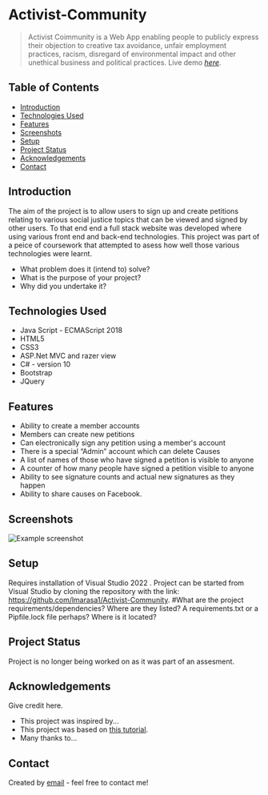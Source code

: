 # Activist-Community
> Activist Coimmunity is a Web App enabling people to publicly express their objection to creative tax avoidance, unfair
employment practices, racism, disregard of environmental impact and other
unethical business and political practices.
> Live demo [_here_](https://github.com/lmarasa1/Activist-Community/blob/main/Images/74850_Luca_Marasa_demo_1635715_195983811.webm). <!-- If you have the project hosted somewhere, include the link here. -->

## Table of Contents
* [Introduction](#Introduction)
* [Technologies Used](#technologies-used)
* [Features](#features)
* [Screenshots](#screenshots)
* [Setup](#setup)
* [Project Status](#project-status)
* [Acknowledgements](#acknowledgements)
* [Contact](#contact)
<!-- * [License](#license) -->


## Introduction
The aim of the project is to allow users to sign up and create petitions relating to various social justice topics that can be viewed and signed by other users. To that end end a full stack website was developed where using various front end and back-end technologies. This project was part of a peice of coursework that attempted to asess how well those various technologies were learnt.

- What problem does it (intend to) solve?
- What is the purpose of your project?
- Why did you undertake it?
<!-- You don't have to answer all the questions - just the ones relevant to your project. -->


## Technologies Used
- Java Script - ECMAScript 2018
- HTML5
- CSS3
- ASP.Net MVC and razer view
- C# - version 10
- Bootstrap
- JQuery


## Features

- Ability to create a member accounts
- Members can create new petitions
- Can electronically sign any petition using a member's account
- There is a special “Admin” account which can delete Causes
- A list of names of those who have signed a petition is visible to anyone
- A counter of how many people have signed a petition visible to anyone
- Ability to see signature counts and actual new signatures as they happen
- Ability to share causes on Facebook.
 


## Screenshots
![Example screenshot](./img/screenshot.png)
<!-- If you have screenshots you'd like to share, include them here. -->


## Setup
Requires installation of Visual Studio 2022 . Project can be started from Visual Studio by cloning the repository with the link: https://github.com/lmarasa1/Activist-Community.
#What are the project requirements/dependencies? Where are they listed? A requirements.txt or a Pipfile.lock file perhaps? Where is it located?


## Project Status
Project is no longer being worked on as it was part of an assesment.


## Acknowledgements
Give credit here.
- This project was inspired by...
- This project was based on [this tutorial](https://www.example.com).
- Many thanks to...


## Contact
Created by [email](mailto:lmarasa1@yahoo.co.uk) - feel free to contact me!


<!-- Optional -->
<!-- ## License -->
<!-- This project is open source and available under the [... License](). -->

<!-- You don't have to include all sections - just the one's relevant to your project -->
